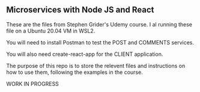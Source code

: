 ## Microservices with Node JS and React

These are the files from Stephen Grider's Udemy course. I al running these file on a Ubuntu 20.04 VM in WSL2.

You will need to install Postman to test the POST and COMMENTS services.

You will also need create-react-app for the CLIENT application.

The purpose of this repo is to store the relevent files and instructions on how to use them, following the examples in the course.

WORK IN PROGRESS